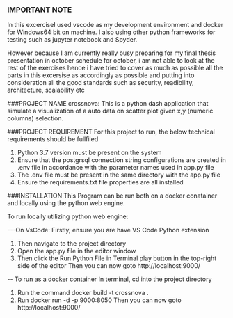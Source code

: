 ### IMPORTANT NOTE
In this excerciseI used vscode as my development environment and docker for Windows64 bit on machine. I also using other python frameworks for 
testing such as jupyter notebook and Spyder.

However because I am currently really busy preparing for my final thesis presentation in october schedule for october, i am not able to look at 
the rest of the exercises hence i have tried to cover as much as possible all the parts in this excersise as accordingly as possible and putting 
into consideration all the good standards such as security, readibility, architecture, scalability etc


###PROJECT NAME
crossnova: This is a python dash application that simulate a visualization of a auto data on scatter plot given x,y (numeric columns) selection.

###PROJECT REQUIREMENT
For this project to run, the below technical requirements should be fullfiled 
1) Python 3.7 version must be present on the system 
2) Ensure that the postgrsql connection string configurations are created in .env file in accordance with the parameter names used in app.py file
3) The .env file must be present in the same directory with the app.py file
4) Ensure the requirements.txt file properties are all installed 


###INSTALLATION
This Program can be run both on a docker conatainer and locally using the python web engine.

To run locally utilizing python web engine:

---On VsCode: 
Firstly, ensure you are have VS Code Python extension
1) Then navigate to the project directory
2) Open the app.py file in the editor window
3) Then click the Run Python File in Terminal play button in the top-right side of the editor
Then you can now goto http://localhost:9000/

-- To run as a docker container
In terminal, cd into the project directory
1) Run the command docker build -t crossnova .
2) Run docker run -d -p 9000:8050 
Then you can now goto http://localhost:9000/
